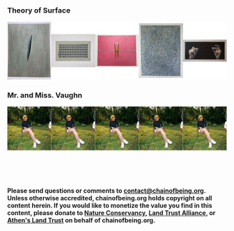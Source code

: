 ### Theory of Surface
<a href="./surfaceArt/surfaceArt"> <img src="./tiles/surfaceArtTiles.jpg"> </a>

### Mr. and Miss. Vaughn
<a href="./mmVaughn/mmVaughn"> <img src="./tiles/mmVaughnTile.jpg"> </a>

<p> <br /> </p>
<p> <br /> </p>

#### Please send questions or comments to <contact@chainofbeing.org>.  Unless otherwise accredited, chainofbeing.org holds copyright on all content herein.  If you would like to monetize the value you find in this content, please donate to [Nature Conservancy](support.nature.org), [Land Trust Alliance](donate.ita.org), or [Athen's Land Trust](connect.clickandpledge.com/w/Form/0d8d085d-92e9-4d3e-9d93-0052b950471b?637236895579056391) on behalf of chainofbeing.org. 

